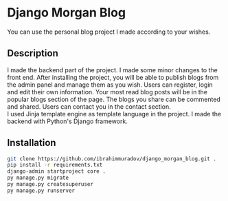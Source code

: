 # Django Morgan Blog

You can use the personal blog project I made according to your wishes.

## Description

I made the backend part of the project. I made some minor changes to the front end. After installing the project, you will be able to publish blogs from the admin panel and manage them as you wish. Users can register, login and edit their own information. Your most read blog posts will be in the popular blogs section of the page. The blogs you share can be commented and shared. Users can contact you in the contact section. <br>
I used Jinja template engine as template language in the project. I made the backend with Python's Django framework.

## Installation

```bash
git clone https://github.com/ibrahimmuradov/django_morgan_blog.git .
pip install -r requirements.txt
django-admin startproject core . 
py manage.py migrate
py manage.py createsuperuser
py manage.py runserver
```
